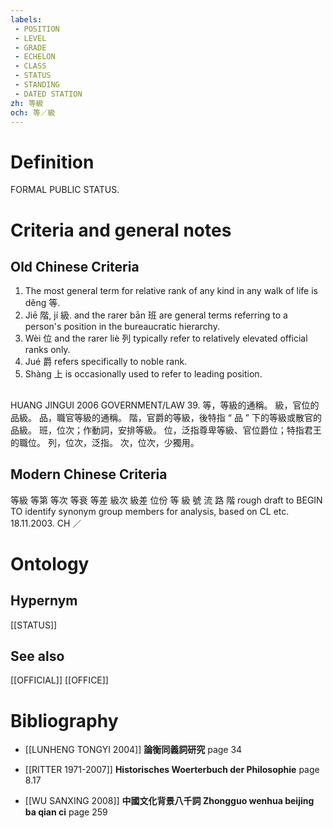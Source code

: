 ```yaml
---
labels: 
 - POSITION
 - LEVEL
 - GRADE
 - ECHELON
 - CLASS
 - STATUS
 - STANDING
 - DATED STATION
zh: 等級
och: 等／級
---
```


# Definition
FORMAL PUBLIC STATUS.
# Criteria and general notes
## Old Chinese Criteria
1. The most general term for relative rank of any kind in any walk of life is děng 等.
2. Jiē 階, jí 級. and the rarer bān 班 are general terms referring to a person's position in the bureaucratic hierarchy.
3. Wèi 位 and the rarer liè 列 typically refer to relatively elevated official ranks only.
4. Jué 爵 refers specifically to noble rank.
5. Shàng 上 is occasionally used to refer to leading position.
## 
HUANG JINGUI 2006
GOVERNMENT/LAW 39.
等，等級的通稱。
級，官位的品級。
品，職官等級的通稱。
階，官爵的等級，後特指 “ 品 ” 下的等級或散官的品級。
班，位次；作動詞，安排等級。
位，泛指尊卑等級、官位爵位；特指君王的職位。
列，位次，泛指。
次，位次，少獨用。
## Modern Chinese Criteria
等級
等第
等次
等衰
等差
級次
級差
位份
等
級
號
流
路
階
rough draft to BEGIN TO identify synonym group members for analysis, based on CL etc. 18.11.2003. CH ／
# Ontology

## Hypernym
[[STATUS]]
## See also
[[OFFICIAL]]
[[OFFICE]]
# Bibliography
- [[LUNHENG TONGYI 2004]]
**論衡同義詞研究** page 34

- [[RITTER 1971-2007]]
**Historisches Woerterbuch der Philosophie** page 8.17

- [[WU SANXING 2008]]
**中國文化背景八千詞 Zhongguo wenhua beijing ba qian ci** page 259
